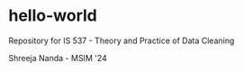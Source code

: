# hello-world
Repository for IS 537 - Theory and Practice of Data Cleaning

Shreeja Nanda - MSIM '24
